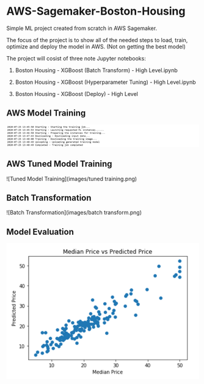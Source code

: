 # AWS-Sagemaker-Boston-Housing

Simple ML project created from scratch in AWS Sagemaker.

The focus of the project is to show all of the needed steps to load, train, optimize and deploy the model in AWS. (Not on getting the best model)

The project will cosist of three note Jupyter notebooks:

1. Boston Housing - XGBoost (Batch Transform) - High Level.ipynb

2. Boston Housing - XGBoost (Hyperparameter Tuning) - High Level.ipynb

3. Boston Housing - XGBoost (Deploy) - High Level

## AWS Model Training
![Model Training](images/training.png)

## AWS Tuned Model Training
![Tuned Model Training](images/tuned training.png)

## Batch Transformation
![Batch Transformation](images/batch transform.png)

## Model Evaluation
![Model Evaluation](images/result.png)

